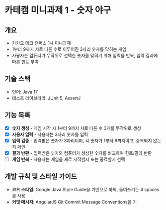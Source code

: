 # 카테캠 미니과제 1 - 숫자 야구
## 개요
- 카카오 테크 캠퍼스 1차 미니과제
- 1부터 9까지 서로 다른 수로 이루어진 3자리 숫자를 맞히는 게임
- 사용자는 컴퓨터가 무작위로 선택한 숫자를 맞히기 위해 입력을 반복, 입력 결과에 따른 힌트 부여

## 기술 스택
- 언어: Java 17
- 테스트 라이브러리: JUnit 5, AssertJ

## 기능 목록
- [x] **숫자 생성** - 게임 시작 시 1부터 9까지 서로 다른 수 3개를 무작위로 생성
- [x] **사용자 입력** - 사용자는 3자리 숫자를 입력
- [x] **입력 검증** - 입력받은 숫자가 3자리이며, 각 숫자가 1부터 9까지이고, 중복되지 않는지 확인
- [x] **결과 반환** - 입력받은 숫자와 컴퓨터가 생성한 숫자를 비교하여 힌트/결과 반환
- [ ] **게임 반복** - 사용자는 게임을 새로 시작할지 또는 종료할지 선택

## 개발 규칙 및 스타일 가이드
- **코드 스타일**: Google Java Style Guide을 기반으로 하되, 들여쓰기는 4 spaces를 사용
- **커밋 메시지**: AngularJS Git Commit Message Conventions을 기